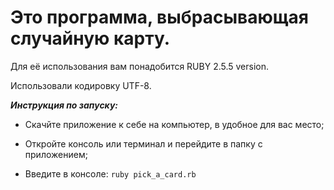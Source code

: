 Это программа, выбрасывающая случайную карту.
=

Для её использования вам понадобится RUBY 2.5.5 version.

Использовали кодировку UTF-8.

***Инструкция по запуску:***

* Скачйте приложение к себе на компьютер, в удобное для вас место;

* Откройте консоль или терминал и перейдите в папку с приложением;

* Введите в консоле: `ruby pick_a_card.rb` 
